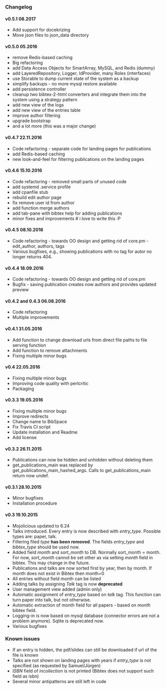 ### Changelog ###

#### v0.5.1 08.2017 ####
* Add support for docekrizing
* Move json files to json_data directory

#### v0.5.0 05.2016 ####
* remove Redis-based caching
* Big refactoring
* add Data Access Objects for SmartArray, MySQL, and Redis (dummy)
* add LayeredRepository, Logger, IdProvider, many Roles (interfaces)
* use Storable to dump current state of the system as a backup
* simplify backups - no more mysql restore available
* add persistence controller
* cleanup two bibtex-2-html converters and integrate them into the system using a strategy pattern
* add new view of the logs
* add new view of the entries table
* improve author filtering
* upgrade bootstrap
* and a lot more (this was a major change)

#### v0.4.7 22.11.2016 ####
* Code refactoring - separate code for landing pages for publications
* add Redis-based caching
* new look-and-feel for filtering publications on the landing pages


#### v0.4.6 15.10.2016 ####
* Code refactoring - removed small parts of unused code
* add systemd .service profile
* add cpanfile stub
* rebuild edit author page 
* fix remove user id from author 
* add function merge authors 
* add tab-pane with bibtex help for adding publications 
* minor fixes and improvements # i love to write this :P


#### v0.4.5 08.10.2016 ####
* Code refactoring - towards OO design and getting rid of core.pm - edit_author, authors, tags
* Various bugfixes, e.g., showing publications with no tag for autor no longer returns 404.


#### v0.4.4 18.09.2016 ####
* Code refactoring - towards OO design and getting rid of core.pm
* Bugfix - saving publication creates now authors and provides updated preview

#### v0.4.2 and 0.4.3 06.08.2016 ####
* Code refactoring
* Multiple improvements

#### v0.4.1 31.05.2016 ####
* Add function to change download urls from direct file paths to file serving function
* Add function to remove attachments
* Fixing multiple minor bugs

#### v0.4 22.05.2016 ####
* Fixing multiple minor bugs
* Improving code quality with perlcritic
* Packaging

#### v0.3.3 19.05.2016 ####
* Fixing multiple minor bugs
* Improve redirects
* Change name to BibSpace
* Fix Travis CI script
* Update installation and Readme
* Add license

#### v0.3.2 26.11.2015 ####

* Publications can now be hidden and unhidden without deleting them
* get_publications_main was replaced by get_publications_main_hashed_args. Calls to get_publications_main return now undef.

#### v0.3.1 28.10.2015 ####

* Minor bugfixes
* Installation procedure

#### v0.3 19.10.2015 ####

* Mojolicious updated to 6.24
* Talks introduced. Every entry is now described with *entry_type*. Possible types are: paper, talk.
* Filtering filed *type* **has been removed**. The fields *entry_type* and *bibtex_type* should be used now.
* Added field *month* and *sort_month* to DB. Normally sort_month = month. For now, *sort_month* cannot be set other as via setting *month* field in bibtex. This may change in the future.
* Publications and talks are now sorted first by year, then by month. If month does not exist in Bibtex then month=0
* All entries without field month can be listed
* Adding talks by assigning *Talk* tag is now **deprecated**
* User management view added (admin only)
* Automatic assignment of *entry_type* based on *talk* tag. This function can turn paper into talk, but not otherwise.
* Automatic extraction of month field for all papers - based on *month* bibtex field.
* Logging-in is now based on mysql database (connector errors are not a problem anymore). Sqlite is deprecated now.
* Various bugfixes

### Known issues ###
* If an entry is hidden, the pdf/slides can still be downloaded if url of the file is known
* Talks are not shown on landing pages with years if *entry_type* is not specified (as requested by Samuel/Jürgen)
* *ISBN* field of *incollection* is not printed (Bibtex does not support such field as isbn)
* Several minor antipatterns are still left in code
